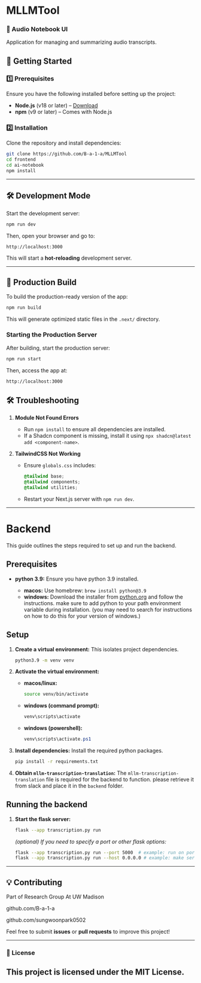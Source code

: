 # MLLMTool

### **📘 Audio Notebook UI**
Application for managing and summarizing audio transcripts.

## **🚀 Getting Started**

### **1️⃣ Prerequisites**
Ensure you have the following installed before setting up the project:

- **Node.js** (v18 or later) – [Download](https://nodejs.org/)
- **npm** (v9 or later) – Comes with Node.js

### **2️⃣ Installation**
Clone the repository and install dependencies:

```sh
git clone https://github.com/B-a-1-a/MLLMTool
cd frontend
cd ai-notebook
npm install
```

---

## **🛠 Development Mode**
Start the development server:

```sh
npm run dev
```

Then, open your browser and go to:

```
http://localhost:3000
```

This will start a **hot-reloading** development server.

---

## **🚀 Production Build**
To build the production-ready version of the app:

```sh
npm run build
```

This will generate optimized static files in the `.next/` directory.

### **Starting the Production Server**
After building, start the production server:

```sh
npm run start
```

Then, access the app at:

```
http://localhost:3000
```

## **🛠 Troubleshooting**
1. **Module Not Found Errors**
   - Run `npm install` to ensure all dependencies are installed.
   - If a Shadcn component is missing, install it using `npx shadcn@latest add <component-name>`.

2. **TailwindCSS Not Working**
   - Ensure `globals.css` includes:
     ```css
     @tailwind base;
     @tailwind components;
     @tailwind utilities;
     ```
   - Restart your Next.js server with `npm run dev`.

---

# Backend

This guide outlines the steps required to set up and run the backend.

## Prerequisites

* **python 3.9:**  Ensure you have python 3.9 installed.

    * **macos:** Use homebrew: `brew install python@3.9`
    * **windows:** Download the installer from [python.org](https://www.python.org/downloads/windows/) and follow the instructions.  make sure to add python to your path environment variable during installation.  (you may need to search for instructions on how to do this for your version of windows.)

## Setup

1. **Create a virtual environment:** This isolates project dependencies.

    ```sh
    python3.9 -m venv venv
    ```

2. **Activate the virtual environment:**

    * **macos/linux:**
      ```sh
      source venv/bin/activate
      ```
    * **windows (command prompt):**
      ```sh
      venv\scripts\activate
      ```
    * **windows (powershell):**
      ```powershell
      venv\scripts\activate.ps1
      ```

3. **Install dependencies:** Install the required python packages.

    ```sh
    pip install -r requirements.txt
    ```

4. **Obtain `mllm-transcription-translation`:**  The `mllm-transcription-translation` file is required for the backend to function. please retrieve it from slack and place it in the `backend` folder.

## Running the backend

1. **Start the flask server:**

    ```sh
    flask --app transcription.py run
    ```

    *(optional)  If you need to specify a port or other flask options:*

    ```sh
    flask --app transcription.py run --port 5000  # example: run on port 5000
    flask --app transcription.py run --host 0.0.0.0 # example: make server accessible from other machines on the network
    ```
---

## **💡 Contributing**
Part of Research Group At UW Madison

github.com/B-a-1-a

github.com/sungwoonpark0502


Feel free to submit **issues** or **pull requests** to improve this project!

---

### **📜 License**
This project is licensed under the **MIT License**.
---

